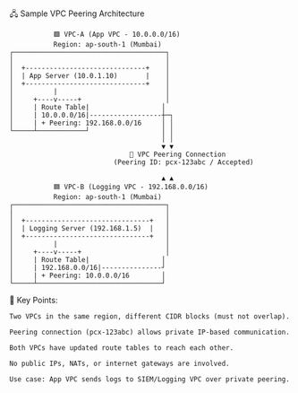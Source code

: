 

🖧 Sample VPC Peering Architecture 

```text
           🟩 VPC-A (App VPC - 10.0.0.0/16)
           Region: ap-south-1 (Mumbai)
┌──────────────────────────────────────┐
│                                      │
│  +------------------------------+    │
│  | App Server (10.0.1.10)       |    │
│  +------------------------------+    │
│          |                           │
│     +----v-----+                     │
│     | Route Table|                  │
│     | 10.0.0.0/16|------------------┼─┐
│     | + Peering: 192.168.0.0/16     │ │
└─────┴────────────┘                  │ │
                                      │ │
                                      ▼ ▼
                              🌉 VPC Peering Connection
                          (Peering ID: pcx-123abc / Accepted)

                                      ▲ ▲
           🟦 VPC-B (Logging VPC - 192.168.0.0/16)
           Region: ap-south-1 (Mumbai)
┌──────────────────────────────────────┐
│                                      │
│  +-------------------------------+   │
│  | Logging Server (192.168.1.5)  |   │
│  +-------------------------------+   │
│          |                           │
│     +----v-----+                     │
│     | Route Table|                  │
│     | 192.168.0.0/16|---------------┘
│     | + Peering: 10.0.0.0/16        │
└─────┴───────────────────────────────┘
```


🔑 Key Points:

    Two VPCs in the same region, different CIDR blocks (must not overlap).

    Peering connection (pcx-123abc) allows private IP-based communication.

    Both VPCs have updated route tables to reach each other.

    No public IPs, NATs, or internet gateways are involved.

    Use case: App VPC sends logs to SIEM/Logging VPC over private peering.
